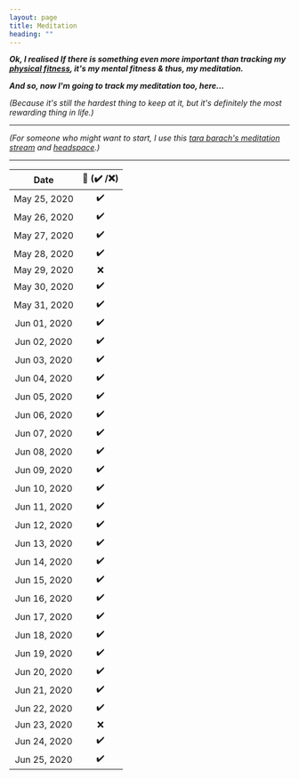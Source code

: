 ```yaml
---
layout: page
title: Meditation
heading: ""
---
```


***Ok, I realised If there is something even more important than tracking my [physical fitness](https://priyankasaggu11929.github.io/fitness.html), it's my mental fitness & thus, my meditation.***

***And so, now I'm going to track my meditation too, here...***

*(Because it's still the hardest thing to keep at it, but it's definitely the most rewarding thing in life.)*

---

*(For someone who might want to start, I use this [tara barach's meditation stream](http://www.tarabrach.com/audio/2010-07-07-Smile-Meditation-TaraBrach.mp3) and [headspace](https://www.youtube.com/channel/UC3JhfsgFPLSLNEROQCdj-GQ).)*

---

| Date         | 🧘 (✔️ /❌)  |
|:------------:|:-----------:|
| May 25, 2020 | ✔️           |
| May 26, 2020 | ✔️           |
| May 27, 2020 | ✔️           |
| May 28, 2020 | ✔️           |
| May 29, 2020 | ❌          |
| May 30, 2020 | ✔️           |
| May 31, 2020 | ✔️           |
| Jun 01, 2020 | ✔️           |
| Jun 02, 2020 | ✔️           |
| Jun 03, 2020 | ✔️           |
| Jun 04, 2020 | ✔️           |
| Jun 05, 2020 | ✔️           |
| Jun 06, 2020 | ✔️           |
| Jun 07, 2020 | ✔️           |
| Jun 08, 2020 | ✔️           |
| Jun 09, 2020 | ✔️           |
| Jun 10, 2020 | ✔️           |
| Jun 11, 2020 | ✔️           |
| Jun 12, 2020 | ✔️           |
| Jun 13, 2020 | ✔️           |
| Jun 14, 2020 | ✔️           |
| Jun 15, 2020 | ✔️           |
| Jun 16, 2020 | ✔️           |
| Jun 17, 2020 | ✔️           |
| Jun 18, 2020 | ✔️           |
| Jun 19, 2020 | ✔️           |
| Jun 20, 2020 | ✔️           |
| Jun 21, 2020 | ✔️           |
| Jun 22, 2020 | ✔️           |
| Jun 23, 2020 | ❌          |
| Jun 24, 2020 | ✔️           |
| Jun 25, 2020 | ✔️           |
